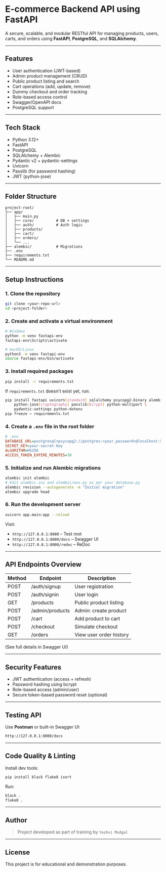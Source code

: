 # E-commerce Backend API using FastAPI

A secure, scalable, and modular RESTful API for managing products, users, carts, and orders using **FastAPI**, **PostgreSQL**, and **SQLAlchemy**.

---

## Features

- User authentication (JWT-based)
- Admin product management (CRUD)
- Public product listing and search
- Cart operations (add, update, remove)
- Dummy checkout and order tracking
- Role-based access control
- Swagger/OpenAPI docs
- PostgreSQL support

---

## Tech Stack

- Python 3.12+
- FastAPI
- PostgreSQL
- SQLAlchemy + Alembic
- Pydantic v2 + pydantic-settings
- Uvicorn
- Passlib (for password hashing)
- JWT (python-jose)

---

## Folder Structure

```
project-root/
├── app/
│   ├── main.py
│   ├── core/          # DB + settings
│   ├── auth/          # Auth logic
│   ├── products/
│   ├── cart/
│   ├── orders/
│   └── ...
├── alembic/           # Migrations
├── .env
├── requirements.txt
└── README.md
```

---

## Setup Instructions

### 1. Clone the repository

```bash
git clone <your-repo-url>
cd <project-folder>
```

### 2. Create and activate a virtual environment

```bash
# Windows
python -m venv fastapi-env
fastapi-env\Scripts\activate

# macOS/Linux
python3 -m venv fastapi-env
source fastapi-env/bin/activate
```

### 3. Install required packages

```bash
pip install -r requirements.txt
```

If `requirements.txt` doesn't exist yet, run:

```bash
pip install fastapi uvicorn[standard] sqlalchemy psycopg2-binary alembic \
    python-jose[cryptography] passlib[bcrypt] python-multipart \
    pydantic-settings python-dotenv
pip freeze > requirements.txt
```

### 4. Create a `.env` file in the root folder

```ini
# .env
DATABASE_URL=postgresql+psycopg2://postgres:<your_password>@localhost:5432/ecommerce_db
SECRET_KEY=your-secret-key
ALGORITHM=HS256
ACCESS_TOKEN_EXPIRE_MINUTES=30
```

### 5. Initialize and run Alembic migrations

```bash
alembic init alembic
# Edit alembic.ini and alembic/env.py as per your database.py
alembic revision --autogenerate -m "Initial migration"
alembic upgrade head
```

### 6. Run the development server

```bash
uvicorn app.main:app --reload
```

Visit:
- `http://127.0.0.1:8000` – Test root
- `http://127.0.0.1:8000/docs` – Swagger UI
- `http://127.0.0.1:8000/redoc` – ReDoc

---

## API Endpoints Overview

| Method | Endpoint              | Description                    |
|--------|-----------------------|--------------------------------|
| POST   | /auth/signup          | User registration              |
| POST   | /auth/signin          | User login                     |
| GET    | /products             | Public product listing         |
| POST   | /admin/products       | Admin: create product          |
| POST   | /cart                 | Add product to cart            |
| POST   | /checkout             | Simulate checkout              |
| GET    | /orders               | View user order history        |

(See full details in Swagger UI)

---

## Security Features

- JWT authentication (access + refresh)
- Password hashing using bcrypt
- Role-based access (admin/user)
- Secure token-based password reset (optional)

---

## Testing API

Use **Postman** or built-in Swagger UI:
```bash
http://127.0.0.1:8000/docs
```

---

## Code Quality & Linting

Install dev tools:

```bash
pip install black flake8 isort
```

Run:

```bash
black .
flake8 .
```

---

## Author

> Project developed as part of training by `Yashvi Mudgal`

---

## License

This project is for educational and demonstration purposes.